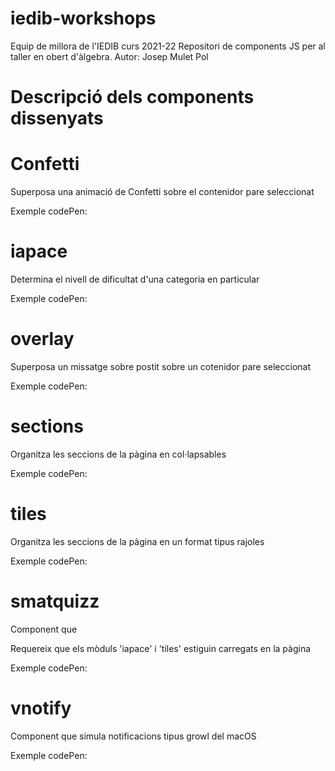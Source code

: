 # iedib-workshops

Equip de millora de l'IEDIB curs 2021-22
Repositori de components JS per al taller en obert d'àlgebra.
Autor: Josep Mulet Pol

# Descripció dels components dissenyats

# Confetti

Superposa una animació de Confetti sobre el contenidor pare seleccionat

Exemple codePen: 

# iapace

Determina el nivell de dificultat d'una categoria en particular

Exemple codePen:

# overlay

Superposa un missatge sobre postit sobre un cotenidor pare seleccionat

Exemple codePen:

# sections

Organitza les seccions de la pàgina en col·lapsables

Exemple codePen:

# tiles 

Organitza les seccions de la pàgina en un format tipus rajoles

Exemple codePen:

# smatquizz

Component que 

Requereix que els mòduls 'iapace' i 'tiles' estiguin carregats en la pàgina

Exemple codePen:

# vnotify

Component que simula notificacions tipus growl del macOS

Exemple codePen:

